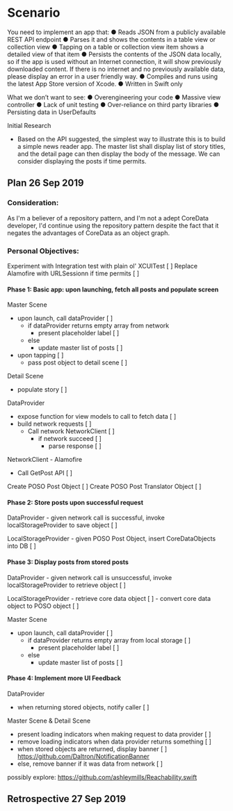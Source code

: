 # Scenario #
You need to implement an app that:
● Reads JSON from a publicly available REST API endpoint
● Parses it and shows the contents in a table view or collection view
● Tapping on a table or collection view item shows a detailed view of that item
● Persists the contents of the JSON data locally, so if the app is used without an
Internet connection, it will show previously downloaded content. If there is no internet
and no previously available data, please display an error in a user friendly way.
● Compiles and runs using the latest App Store version of Xcode.
● Written in Swift only

What we don’t want to see:
● Overengineering your code
● Massive view controller
● Lack of unit testing
● Over-reliance on third party libraries
● Persisting data in UserDefaults

Initial Research
- Based on the API suggested, the simplest way to  illustrate this is to build a simple news reader app. The master list shall display list of story titles, and the detail page can then display the body of the message. We can consider displaying the posts if time permits.

## Plan 26 Sep 2019 ##

### Consideration: ###
As I'm a believer of a repository pattern, and I'm not a adept CoreData developer, I'd continue using the repository pattern despite the fact that it negates the advantages of CoreData as an object graph.

### Personal Objectives: ###
Experiment with Integration test with plain ol' XCUITest [ ]
Replace Alamofire with URLSessionn if time permits [ ]

#### Phase 1: Basic app: upon launching, fetch all posts and populate screen ####

Master Scene
  - upon launch, call dataProvider [ ]
    - if dataProvider returns empty array from network
      - present placeholder label [ ]
    - else
      - update master list of posts [ ]
  - upon tapping [ ]
    - pass post object to detail scene [ ]

Detail Scene
  - populate story [ ]

DataProvider
  - expose function for view models to call to fetch data [ ]
  - build network requests [ ]
    - Call network NetworkClient [ ]
      - if network succeed [ ]
        - parse response [ ]

NetworkClient - Alamofire
  - Call GetPost API [ ]
  
Create POSO Post Object [  ]
Create POSO Post Translator Object [  ]

#### Phase 2: Store posts upon successful request ####
DataProvider
    - given network call is successful, invoke localStorageProvider to save object [ ]

LocalStorageProvider
    - given POSO Post Object, insert CoreDataObjects into DB [ ]

#### Phase 3: Display posts from stored posts  ####
DataProvider
    - given network call is unsuccessful, invoke localStorageProvider to retrieve object [ ]

LocalStorageProvider
    - retrieve core data object [ ]
    - convert core data object to POSO object [ ]

Master Scene
- upon launch, call dataProvider [ ]
  - if dataProvider returns empty array from local storage [ ]
    - present placeholder label [ ]
  - else
    - update master list of posts [ ]

#### Phase 4: Implement more UI Feedback ####
DataProvider
  - when returning stored objects, notify caller [ ]

Master Scene & Detail Scene
  - present loading indicators when making request to data provider [ ]
  - remove loading indicators when data provider returns something [ ]
  - when stored objects are returned, display banner [ ] https://github.com/Daltron/NotificationBanner
  - else, remove banner if it was data from network [ ]
  
  possibly explore: https://github.com/ashleymills/Reachability.swift

## Retrospective 27 Sep 2019 ##

